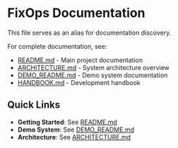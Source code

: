 # FixOps Documentation

This file serves as an alias for documentation discovery.

For complete documentation, see:
- [README.md](README.md) - Main project documentation
- [ARCHITECTURE.md](ARCHITECTURE.md) - System architecture overview
- [DEMO_README.md](DEMO_README.md) - Demo system documentation
- [HANDBOOK.md](HANDBOOK.md) - Development handbook

## Quick Links

- **Getting Started**: See [README.md](README.md)
- **Demo System**: See [DEMO_README.md](DEMO_README.md)
- **Architecture**: See [ARCHITECTURE.md](ARCHITECTURE.md)
